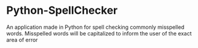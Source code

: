 # Python-SpellChecker
An application made in Python for spell checking commonly misspelled words. Misspelled words will be capitalized to inform the user of the exact area of error 
